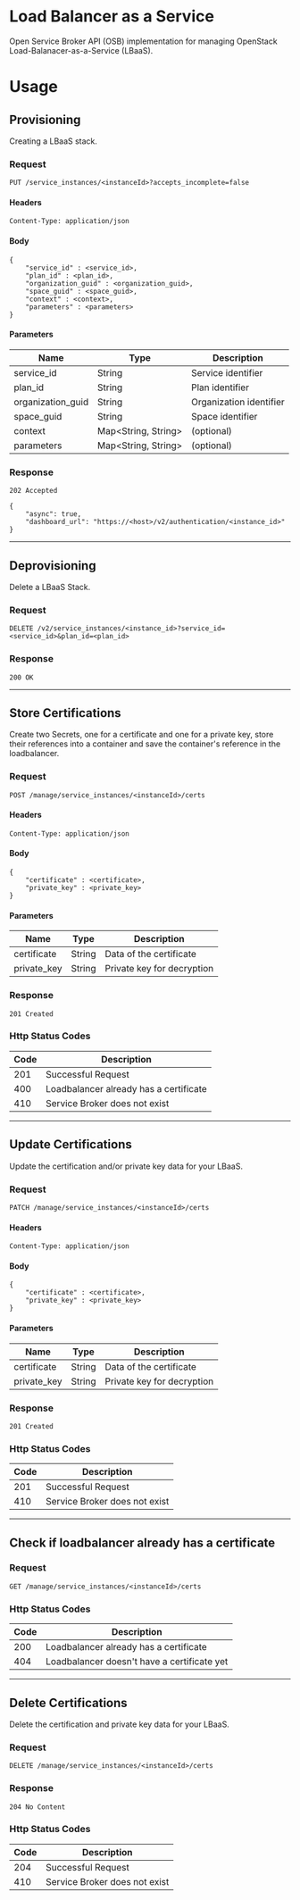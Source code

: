 # Load Balancer as a Service
Open Service Broker API (OSB) implementation for managing OpenStack Load-Balanacer-as-a-Service (LBaaS).

# Usage

## Provisioning

Creating a LBaaS stack.

### Request

````
PUT /service_instances/<instanceId>?accepts_incomplete=false
````

#### Headers

````
Content-Type: application/json
````

#### Body

````
{
	"service_id" : <service_id>,
	"plan_id" : <plan_id>,
	"organization_guid" : <organization_guid>,
	"space_guid" : <space_guid>,
	"context" : <context>,
	"parameters" : <parameters>
}
````

#### Parameters

| Name | Type | Description |
|-------------------|---------------------|-------------------------|
| service_id | String | Service identifier |
| plan_id | String | Plan identifier |
| organization_guid | String | Organization identifier |
| space_guid | String | Space identifier |
| context | Map<String, String> | (optional) |
| parameters | Map<String, String> | (optional) |

### Response

````
202 Accepted

{
    "async": true,
    "dashboard_url": "https://<host>/v2/authentication/<instance_id>"
}
````

---

## Deprovisioning

Delete a LBaaS Stack.

### Request

````
DELETE /v2/service_instances/<instance_id>?service_id=<service_id>&plan_id=<plan_id>
````

### Response

````
200 OK
````

---

## Store Certifications

Create two Secrets, one for a certificate and one for a private key, store their references into a container and save the container's reference in the loadbalancer.

### Request

````
POST /manage/service_instances/<instanceId>/certs
````

#### Headers

````
Content-Type: application/json
````

#### Body

````
{
    "certificate" : <certificate>,
    "private_key" : <private_key>
}
````

#### Parameters

| Name | Type | Description |
|-------------|--------|----------------------------|
| certificate | String | Data of the certificate |
| private_key | String | Private key for decryption |

### Response

````
201 Created
````

### Http Status Codes

| Code | Description |
|-------------|--------|
| 201 | Successful Request |
| 400 | Loadbalancer already has a certificate |
| 410 | Service Broker does not exist |

---

## Update Certifications

Update the certification and/or private key data for your LBaaS.

### Request

````
PATCH /manage/service_instances/<instanceId>/certs
````

#### Headers

````
Content-Type: application/json
````

#### Body

````
{
    "certificate" : <certificate>,
    "private_key" : <private_key>
}
````

#### Parameters

| Name | Type | Description |
|-------------|--------|----------------------------|
| certificate | String | Data of the certificate |
| private_key | String | Private key for decryption |

### Response

````
201 Created
````

### Http Status Codes

| Code | Description |
|-------------|--------|
| 201 | Successful Request |
| 410 | Service Broker does not exist |

---

## Check if loadbalancer already has a certificate

### Request

````
GET /manage/service_instances/<instanceId>/certs
````

### Http Status Codes

| Code | Description |
|-------------|--------|
| 200 | Loadbalancer already has a certificate |
| 404 | Loadbalancer doesn't have a certificate yet |

---

## Delete Certifications

Delete the certification and private key data for your LBaaS.

### Request

````
DELETE /manage/service_instances/<instanceId>/certs
````

### Response

````
204 No Content
````

### Http Status Codes

| Code | Description |
|-------------|--------|
| 204 | Successful Request |
| 410 | Service Broker does not exist |



 